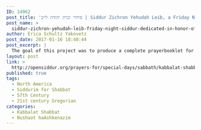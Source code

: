 ```yaml
---
ID: 14962
post_title: 'סידור זכרון יהודה לייב | Siddur Zichron Yehudah Leib, a Friday Night Siddur dedicated in honor of Leonard Nimoy, z&#8221;l (2017)'
post_name: >
  siddur-zichron-yehudah-leib-friday-night-siddur-dedicated-in-honor-of-leonard-nimoy
author: Erica Schultz Yakovetz
post_date: 2017-01-16 18:48:44
post_excerpt: |
  The goal of this project was to produce a complete prayerbooklet for the Friday night Kabbalat Shabbat and Ma'ariv service that was as compact as possible yet user-friendly. This booklet is designed to be printed on 9 double-sided sheets of paper, folded and saddle stapled. It was commissioned for a minyan held annually at the <a href="http://www.arisia.org">Arisia science fiction convention</a> in Boston, MA, and dedicated in honor of Leonard Nimoy, z"l (1931–2015). Since Arisia takes place in mid-January, we omitted all special insertions for holidays and other times of year. A companion booklet which includes insertions for year-round use is in the works.
layout: post
link: >
  http://opensiddur.org/prayers-for/special-days/sabbath/kabbalat-shabbat/siddur-zichron-yehudah-leib-friday-night-siddur-dedicated-in-honor-of-leonard-nimoy/
published: true
tags:
  - North America
  - Siddurim for Shabbat
  - 57th Century
  - 21st century Gregorian
categories:
  - Kabbalat Shabbat
  - Nusḥaot haAshkenazim
---
```

